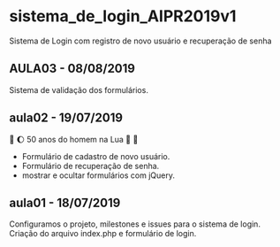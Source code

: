 # sistema_de_login_AIPR2019v1
Sistema de Login com registro de novo usuário e recuperação de senha
## AULA03 - 08/08/2019
Sistema de validação  dos formulários.


## aula02 - 19/07/2019 
:rocket: :moon: 50 anos do homem na Lua 🌝 🌚

* Formulário de cadastro de novo usuário.
* Formulário de recuperação de senha.
* mostrar e ocultar formulários com jQuery.



## aula01 - 18/07/2019
Configuramos o projeto, milestones e issues para o sistema de login.
Criação do arquivo index.php e formulário de login.


